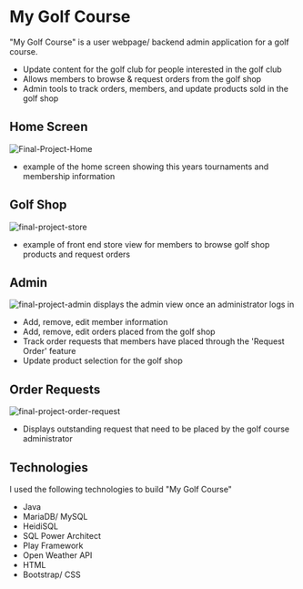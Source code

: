 # My Golf Course

"My Golf Course" is a user webpage/ backend admin application for a golf course.
* Update content for the golf club for people interested in the golf club
* Allows members to browse & request orders from the golf shop
* Admin tools to track orders, members, and update products sold in the golf shop

## Home Screen

![Final-Project-Home](https://user-images.githubusercontent.com/45952245/55928107-1e8d7d80-5bdd-11e9-88aa-45a56b96a808.PNG)
* example of the home screen showing this years tournaments and membership information

## Golf Shop

![final-project-store](https://user-images.githubusercontent.com/45952245/55928192-7c21ca00-5bdd-11e9-86de-85fc04b956bc.PNG)
* example of front end store view for members to browse golf shop products and request orders
  
## Admin
![final-project-admin](https://user-images.githubusercontent.com/45952245/55928245-a96e7800-5bdd-11e9-9ff1-5d789880e65f.PNG)
displays the admin view once an administrator logs in
* Add, remove, edit member information
* Add, remove, edit orders placed from the golf shop
* Track order requests that members have placed through the 'Request Order' feature
* Update product selection for the golf shop

## Order Requests
![final-project-order-request](https://user-images.githubusercontent.com/45952245/55928312-d884e980-5bdd-11e9-8679-a4e740561b95.PNG)
* Displays outstanding request that need to be placed by the golf course administrator

## Technologies

I used the following technologies to build "My Golf Course"

* Java
* MariaDB/ MySQL
* HeidiSQL
* SQL Power Architect
* Play Framework
* Open Weather API
* HTML
* Bootstrap/ CSS

